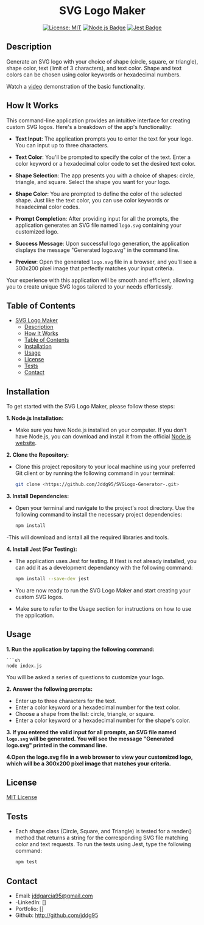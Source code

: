 <div align="center">
  
  # SVG Logo Maker

  [![License: MIT](https://img.shields.io/badge/License-MIT-yellow.svg)](https://opensource.org/licenses/MIT)
  [![Node.js Badge](https://img.shields.io/badge/Node.js-393?logo=nodedotjs&logoColor=fff&style=flat)](https://nodejs.org/en) 
  [![Jest Badge](https://img.shields.io/badge/Jest-C21325?logo=jest&logoColor=fff&style=flat)](https://jestjs.io/)
  
</div>

## Description

Generate an SVG logo with your choice of shape (circle, square, or triangle), shape color, text (limit of 3 characters), and text color. Shape and text colors can be chosen using color keywords or hexadecimal numbers.

Watch a [video](https://drive.google.com/file/d/17gLsPP6ve9x_xkkcTtOd7A37XkKMu2XV/view) demonstration of the basic functionality. 


## How It Works

This command-line application provides an intuitive interface for creating custom SVG logos. Here's a breakdown of the app's functionality:

- **Text Input**: The application prompts you to enter the text for your logo. You can input up to three characters.

- **Text Color**: You'll be prompted to specify the color of the text. Enter a color keyword or a hexadecimal color code to set the desired text color.

- **Shape Selection**: The app presents you with a choice of shapes: circle, triangle, and square. Select the shape you want for your logo.

- **Shape Color**: You are prompted to define the color of the selected shape. Just like the text color, you can use color keywords or hexadecimal color codes.

- **Prompt Completion**: After providing input for all the prompts, the application generates an SVG file named `logo.svg` containing your customized logo.

- **Success Message**: Upon successful logo generation, the application displays the message "Generated logo.svg" in the command line.

- **Preview**: Open the generated `logo.svg` file in a browser, and you'll see a 300x200 pixel image that perfectly matches your input criteria.

Your experience with this application will be smooth and efficient, allowing you to create unique SVG logos tailored to your needs effortlessly.


## Table of Contents

- [SVG Logo Maker](#svg-logo-maker)
  - [Description](#description)
  - [How It Works](#how-it-works)
  - [Table of Contents](#table-of-contents)
  - [Installation](#installation)
  - [Usage](#usage)
  - [License](#license)
  - [Tests](#tests)
  - [Contact](#contact)
## Installation

To get started with the SVG Logo Maker, please follow these steps:

**1. Node.js Installation:**

- Make sure you have Node.js installed on your computer. If you don't have Node.js, you can download and install it from the official [Node.js website](https://nodejs.org/en).

**2. Clone the Repository:**

- Clone this project repository to your local machine using your preferred Git client or by running the following command in your terminal:

  ```sh
  git clone <https://github.com/Jddg95/SVGLogo-Generator-.git>

**3. Install Dependencies:**

- Open your terminal and navigate to the project's root directory. Use the following command to install the necessary project dependencies: 

    ```sh
    npm install

-This will download and isntall all the required libraries and tools.

**4. Install Jest (For Testing):**

- The application uses Jest for testing. If Hest is not already installed, you can add it as a development dependancy with the following command:

    ```sh
    npm install --save-dev jest

- You are now ready to run the SVG Logo Maker and start creating your custom SVG logos.
- Make sure to refer to the Usage section for instructions on how to use the application.

## Usage 

**1. Run the application by tapping the following command:** 
    
    ```sh
    node index.js

You will be asked a series of questions to customize your logo.

**2. Answer the following prompts:** 

- Enter up to three characters for the text.
- Enter a color keyword or a hexadecimal number for the text color.
- Choose a shape from the list: circle, triangle, or square.
- Enter a color keyword or a hexadecimal number for the shape's color.

**3. If you entered the valid input for all prompts, an SVG file named `logo.svg` will be generated.  You will see the message "Generated logo.svg" printed in the command line.**

**4.Open the logo.svg file in a web browser to view your customized logo, which will be a 300x200 pixel image that matches your criteria.**

## License 

[MIT License](https://opensource.org/licenses/MIT)

## Tests


- Each shape class (Circle, Square, and Triangle) is tested for a render() method that returns a string for the corresponding SVG file matching color and text requests. To run the tests using Jest, type the following command:

    ```sh
    npm test 

## Contact 

- Email: jddgarcia95@gmail.com
- -LinkedIn: []
- Portfolio: []
- Github: http://github.com/jddg95